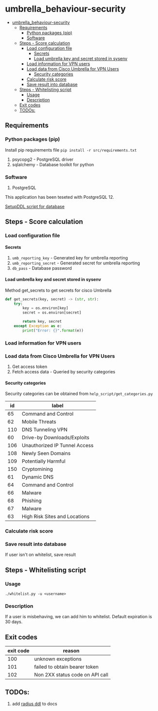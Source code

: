 # umbrella_behaviour-security

- [umbrella_behaviour-security](#umbrella_behaviour-security)
  - [Requirements](#requirements)
    - [Python packages (pip)](#python-packages-pip)
    - [Software](#software)
  - [Steps - Score calculation](#steps---score-calculation)
    - [Load configuration file](#load-configuration-file)
      - [Secrets](#secrets)
      - [Load umbrella key and secret stored in sysenv](#load-umbrella-key-and-secret-stored-in-sysenv)
    - [Load information for VPN users](#load-information-for-vpn-users)
    - [Load data from Cisco Umbrella for VPN Users](#load-data-from-cisco-umbrella-for-vpn-users)
      - [Security categories](#security-categories)
    - [Calculate risk score](#calculate-risk-score)
    - [Save result into database](#save-result-into-database)
  - [Steps - Whitelisting script](#steps---whitelisting-script)
    - [Usage](#usage)
    - [Description](#description)
  - [Exit codes](#exit-codes)
  - [TODOs:](#todos)

## Requirements

### Python packages (pip)

Install pip requirements file `pip install -r src/requirements.txt`

1. psycopg2 - PostgreSQL driver
1. sqlalchemy - Database toolkit for python

### Software

1. PostgreSQL

This application has been teseted with PostgreSQL 12.

[SetupDDL script for database](SQL.md)


## Steps - Score calculation

### Load configuration file

#### Secrets

1. `umb_reporting_key` - Generated key for umbrella reporting
1. `umb_reporting_secret` - Generated secret for umbrella reporting
1. `db_pass` - Database password

#### Load umbrella key and secret stored in sysenv

Method get_secrets to get secrets for cisco Umbrella
```python
def get_secrets(key, secret) -> (str, str):
    try:
        key = os.environ[key]
        secret = os.environ[secret]

        return key, secret
    except Exception as e:
        print("Error: {}".format(e))
```

### Load information for VPN users

### Load data from Cisco Umbrella for VPN Users

1. Get access token
1. Fetch access data - Queried by security categories

#### Security categories

Security categories can be obtained from `help_script/get_categories.py`

| id  | label                         |
| --- | ----------------------------- |
| 65  | Command and Control           |
| 62  | Mobile Threats                |
| 110 | DNS Tunneling VPN             |
| 60  | Drive-by Downloads/Exploits   |
| 106 | Unauthorized IP Tunnel Access |
| 108 | Newly Seen Domains            |
| 109 | Potentially Harmful           |
| 150 | Cryptomining                  |
| 61  | Dynamic DNS                   |
| 64  | Command and Control           |
| 66  | Malware                       |
| 68  | Phishing                      |
| 67  | Malware                       |
| 63  | High Risk Sites and Locations |

### Calculate risk score

### Save result into database

If user isn't on whitelist, save result

## Steps - Whitelisting script

### Usage

`./whitelist.py -u <username>`

### Description

If a user is misbehaving, we can add him to whitelist. Default expiration is 30 days.


## Exit codes

| exit code | reason                          |
| :-------- | ------------------------------- |
| 100       | unknown exceptions              |
| 101       | failed to obtain bearer token   |
| 102       | Non 2XX status code on API call |



## TODOs:
1. add [radius ddl](https://wiki.freeradius.org/config/PostgreSQL-DDL-script) to docs